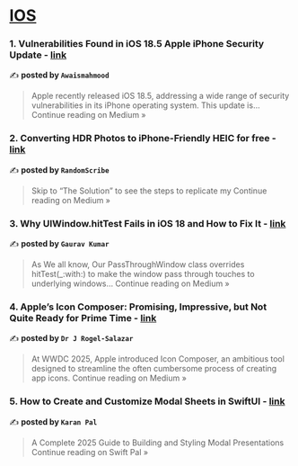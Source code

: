 
<h1><a href=https://medium.com/tag/ios/recommended target="_blank" rel="noopener noreferrer">IOS</a></h1>
<h3>1. Vulnerabilities Found in iOS 18.5 Apple iPhone Security Update - <a href="https://medium.com/@awaismahmood456/vulnerabilities-found-in-ios-18-5-apple-iphone-security-update-cc2b707781aa?source=rss------ios-5" target="_blank" rel="noopener noreferrer">link</a></h3>

✍️ **posted by `Awaismahmood`**

<blockquote>Apple recently released iOS 18.5, addressing a wide range of security vulnerabilities in its iPhone operating system. This update is…
Continue reading on Medium »</blockquote>

<h3>2. Converting HDR Photos to iPhone-Friendly HEIC for free - <a href="https://medium.com/@random_scribe/converting-hdr-photos-to-iphone-friendly-heic-for-free-4bec9fec20f1?source=rss------ios-5" target="_blank" rel="noopener noreferrer">link</a></h3>

✍️ **posted by `RandomScribe`**

<blockquote>Skip to “The Solution” to see the steps to replicate my
Continue reading on Medium »</blockquote>

<h3>3. Why UIWindow.hitTest Fails in iOS 18 and How to Fix It - <a href="https://medium.com/@gauravkumarjaipur/why-uiwindow-hittest-fails-in-ios-18-and-how-to-fix-it-fc698f8b7ce2?source=rss------ios-5" target="_blank" rel="noopener noreferrer">link</a></h3>

✍️ **posted by `Gaurav Kumar`**

<blockquote>As We all know, Our PassThroughWindow class overrides hitTest(_:with:) to make the window pass through touches to underlying windows…
Continue reading on Medium »</blockquote>

<h3>4. Apple’s Icon Composer: Promising, Impressive, but Not Quite Ready for Prime Time - <a href="https://medium.com/@quantum_tunnel/apples-icon-composer-promising-impressive-but-not-quite-ready-for-prime-time-0b95ae9942c5?source=rss------ios-5" target="_blank" rel="noopener noreferrer">link</a></h3>

✍️ **posted by `Dr J Rogel-Salazar`**

<blockquote>At WWDC 2025, Apple introduced Icon Composer, an ambitious tool designed to streamline the often cumbersome process of creating app icons.
Continue reading on Medium »</blockquote>

<h3>5. How to Create and Customize Modal Sheets in SwiftUI - <a href="https://medium.com/swift-pal/how-to-create-and-customize-modal-sheets-in-swiftui-47a71651efd7?source=rss------ios-5" target="_blank" rel="noopener noreferrer">link</a></h3>

✍️ **posted by `Karan Pal`**

<blockquote>A Complete 2025 Guide to Building and Styling Modal Presentations
Continue reading on Swift Pal »</blockquote>

